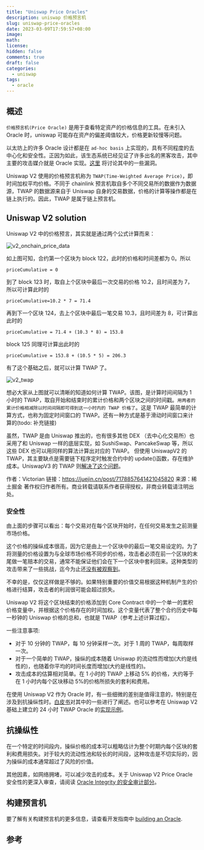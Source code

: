 ```yaml
---
title: "Uniswap Price Oracles"
description: uniswap 价格预言机
slug: uniswap-price-oracles
date: 2023-03-09T17:59:57+08:00
image:
math:
license:
hidden: false
comments: true
draft: false
categories:
  - uniswap
tags:
  - oracle
---
```


## 概述

`价格预言机(Price Oracle)` 是用于查看特定资产的价格信息的工具。在未引入 Oracle 时，uniswap 可能存在资产的偏差阈值较大，价格更新较慢等问题。

以太坊上的许多 Oracle 设计都是在 `ad-hoc basis` 上实现的，具有不同程度的去中心化和安全性。正因为如此，该生态系统已经见证了许多出名的黑客攻击，其中主要的攻击媒介就是 Oracle 实现。[这里](https://samczsun.com/taking-undercollateralized-loans-for-fun-and-for-profit/) 将讨论其中的一些漏洞。

Uniswap V2 使用的价格预言机称为 `TWAP(Time-Weighted Average Price)`，即时间加权平均价格。不同于 chainlink 预言机取自多个不同交易所的数据作为数据源，TWAP 的数据源来自于 Uniswap 自身的交易数据，价格的计算等操作都是在链上执行的。因此，TWAP 是属于链上预言机。

## Uniswap V2 solution

Uniswap V2 中的价格预言，其实就是通过两个公式计算而来：

![v2_onchain_price_data](https://docs.uniswap.org/assets/images/v2_onchain_price_data-c051ebca6a5882e3f2ad758fa46cbf5e.png)

如上图可知，合约第一个区块为 block 122，此时的价格和时间差都为 0。所以

`priceCumulative = 0`

到了 block 123 时，取自上个区块中最后一次交易的价格 10.2，且时间差为 7，所以可计算此时的

`priceCumulative=10.2 * 7 = 71.4`

再到下一个区块 124，去上个区块中最后一笔交易 10.3，且时间差为 8，可计算出此时的

`priceCumulative = 71.4 + (10.3 * 8) = 153.8`

block 125 同理可计算出此时的

`priceCumulative = 153.8 + (10.5 * 5) = 206.3`

有了这个基础之后，就可以计算 TWAP 了。

![v2_twap](https://docs.uniswap.org/assets/images/v2_twap-fdc82ab82856196510db6b421cce9204.png)

想必大家从上图就可以清晰的知道如何计算 TWAP。该图，是计算时间间隔为 1 小时的 TWAP，取自开始和结束时的累计价格和两个区块之间的时间戳。`用两者的累计价格相减除以时间间隔即可得到这一小时内的 TWAP 价格了`。这是 TWAP 最简单的计算方式，也称为固定时间窗口的 TWAP。还有一种方式是基于滑动时间窗口来计算的(todo: 补充链接)

虽然，TWAP 是由 Uniswap 推出的，也有很多其他 DEX （去中心化交易所）也采用了和 Uniswap 一样的底层实现，如 SushiSwap、PancakeSwap 等，所以这些 DEX 也可以用同样的算法计算出对应的 TWAP。
但使用 UniswapV2 的 TWAP，其主要缺点是需要链下程序定时触发合约中的 update()函数，存在维护成本。UniswapV3 的 TWAP 则[解决了这个问题]()。

作者：Victorian
链接：https://juejin.cn/post/7178857641421045820
来源：稀土掘金
著作权归作者所有。商业转载请联系作者获得授权，非商业转载请注明出处。

### 安全性

由上面的步骤可以看出：每个交易对在每个区块开始时，在任何交易发生之前测量市场价格。

这个价格的操纵成本很高，因为它是由上一个区块中的最后一笔交易设定的。为了将测量的价格设置为与全球市场价格不同步的价格，攻击者必须在前一个区块的末尾做一笔赔本的交易，通常不能保证他们会在下一个区块中套利回来。这种类型的攻击带来了一些挑战，迄今为止还[没有被观察到](https://arxiv.org/abs/1912.01798)。

不幸的是，仅仅这样做是不够的。如果特别重要的价值交易根据这种机制产生的价格进行结算，攻击者的利润很可能会超过损失。

Uniswap V2 将这个区块结束的价格添加到 Core Contract 中的一个单一的累积价格变量中，并根据这个价格存在的时间加权。这个变量代表了整个合约历史中每一秒钟的 Uniswap 价格的总和，也就是 TWAP（参考上述计算过程）。

一些注意事项:

- 对于 10 分钟的 TWAP，每 10 分钟采样一次。对于 1 周的 TWAP，每周取样一次。
- 对于一个简单的 TWAP，操纵的成本随着 Uniswap 的流动性而增加(大约是线性的)，也随着你平均的时间长度而增加(大约是线性的)。
- 攻击成本的估算相对简单。在 1 小时的 TWAP 上移动 5% 的价格，大约等于在 1 小时内每个区块移动 5%的价格所损失的套利和费用。

在使用 Uniswap V2 作为 Oracle 时，有一些细微的差别是值得注意的，特别是在涉及到抗操纵性时。[白皮书](https://docs.uniswap.org/whitepaper.pdf)对其中的一些进行了阐述。也可以参考在 Uniswap V2 基础上建立的 24 小时 TWAP Oracle 的[实现示例](https://github.com/Uniswap/uniswap-v2-periphery/blob/master/contracts/examples/ExampleOracleSimple.sol)。

## 抗操纵性

在一个特定的时间段内，操纵价格的成本可以粗略估计为整个时期内每个区块的套利和费用损失。对于较大的流动性池和较长的时间段，这种攻击是不切实际的，因为操纵的成本通常超过了风险的价值。

其他因素，如网络拥堵，可以减少攻击的成本。关于 Uniswap V2 Price Oracle 安全性的更深入审查，请阅读 [Oracle Integrity 的安全审计部分](https://uniswap.org/audit.html#org87c8b91)。

## 构建预言机

要了解有关构建预言机的更多信息，请查看开发指南中 [building an Oracle](https://docs.uniswap.org/contracts/v2/guides/smart-contract-integration/building-an-oracle).

## 参考

[^1]: [DeFi:Uniswap v2 协议原理解析](https://juejin.cn/post/7178857641421045820)
